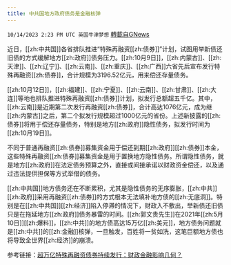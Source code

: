```yaml
---
title: 中共国地方政府债务是金融核弹
---
```

`10/14/2023 2:23 PM UTC 英国牛津梦想` [轉載自GNews](https://gnews.org/articles/1833179)

近日，[[zh:中共国]]各省排队推进“特殊再融资[[zh:债券]]”计划，试图用举新债还旧债的方式缓解地方[[zh:政府]]债务压力。[[zh:10月9日]]，[[zh:内蒙古]]、[[zh:天津]]、[[zh:辽宁]]、[[zh:云南]]、[[zh:重庆]]、[[zh:广西]]六省先后宣布发行特殊再融资[[zh:债券]]，合计规模为3196.52亿元，用来偿还存量债务。

[[zh:10月12日]]，[[zh:福建]]、[[zh:宁夏]]、[[zh:云南]]、[[zh:甘肃]]、[[zh:大连]]等地也排队推进特殊再融资[[zh:债券]]计划，拟发行总额超五千亿。其中，[[zh:云南]]是近期第二次发行再融资[[zh:债券]]，合计高达1076亿元，成为继[[zh:内蒙古]]之后，第二个拟发行规模超过1000亿元的省份。上述新披露的[[zh:债券]]将用于偿还存量债务，特别是地方[[zh:政府]]隐性债务，拟发行时间为[[zh:10月19日]]。

不同于普通再融资[[zh:债券]]募集资金用于偿还到期[[zh:政府]][[zh:债券]]本金，这些特殊再融资[[zh:债券]]募集资金是用于置换地方隐性债务。所谓隐性债务，就是地方[[zh:政府]]在法定债务预算之外，直接或间接承诺以财政资金偿还，以及通过违法提供担保等方式举借的债务。

[[zh:中共国]]地方债务还在不断累积，尤其是隐性债务的无序膨胀，[[zh:中共]][[zh:政府]]采用再融资[[zh:债券]]的方式根本无法填补地方债的[[zh:无底洞]]。特别是在[[zh:中共国]][[zh:经济]]陷入停滞的情况下，财政入不敷出，举新债还旧债只是在拖延地方[[zh:政府]]债务暴雷的时间。[[zh:郭文贵先生]]在2021年[[zh:5月10日]][[zh:爆料]]，[[zh:中共]]的地方债高达15万亿[[zh:美元]]，地方债务问题就是[[zh:中共]]的[[zh:金融]]核弹，一旦触发，百姓将一贫如洗，这笔巨额地方债也将导致全世界[[zh:经济]]的崩溃。

参考链接：[超万亿特殊再融资债券持续发行：财政金融影响几何？](https://m.21jingji.com/article/20231013/herald/e6f99f50cd0f3e304b55a0114b40b20e.html)
